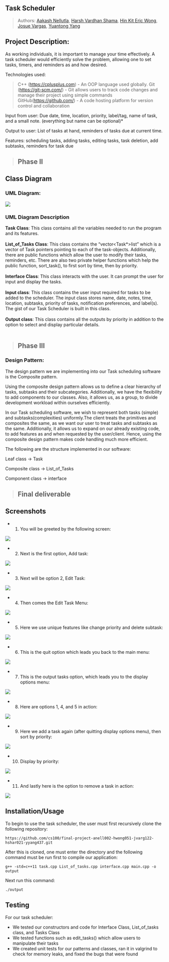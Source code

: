 ## Task Scheduler
 
 > Authors: [Aakash Nellutla](https://github.com/aakashn14), [Harsh Vardhan Shama](https://github.com/harshvardhan-sharma1), [Hin Kit Eric Wong](https://github.com/erichkw528), [Josue Vargas](https://github.com/jvarg122), [Yuantong Yang](https://github.com/yyang18)
  

## Project Description:
As working individuals, it is important to manage your time effectively. A task scheduler would efficiently solve the problem, allowing one to set tasks, timers, and reminders as and how desired.


Technologies used: 
> C++ (https://cplusplus.com) - An OOP language used globally. 
> Git (https://git-scm.com/) -  Git allows users to track code changes and manage their project using simple commands
> GitHub(https://github.com/) -  A code hosting platform for version control and collaboration


Input from user: Due date, time, location, priority, label/tag, name of task, and a small note. (everything but name can be optional)*

Output to user: List of tasks at hand, reminders of tasks due at current time.

Features: scheduling tasks, adding tasks, editing tasks, task deletion, add subtasks, reminders for task due

 > ## Phase II

## Class Diagram
 <h3>UML Diagram:</h3> 
 <img src= "https://i.imgur.com/EmTjZRd.png">
 <h3>UML Diagram Description</h3>
 
<b>Task Class</b>: This class contains all the variables needed to run the program and its features.<br><br>
<b>List_of_Tasks Class</b>: This class contains the “vector<Task*>list” which is a vector of Task pointers pointing to each of the task-objects. Additionally, there are public functions which allow the user to modify their tasks, reminders, etc. There are also two private helper functions which help the public function, sort_task(), to first sort by time, then by priority.<br><br>
<b>Interface Class</b>: This class interacts with the user. It can prompt the user for input and display the tasks.<br><br>
<b>Input class</b>: This class contains the user input required for tasks to be added to the scheduler. The input class stores name, date, notes, time, location, subtasks, priority of tasks, notification preferences, and label(s). The gist of our Task Scheduler is built in this class.<br><br>
<b>Output class</b>: This class contains all the outputs by priority in addition to the option to select and display particular details.<br><br>
 
 > ## Phase III
 <h3>Design Pattern:</h3> 

The design pattern we are implementing into our Task scheduling software is the Composite pattern.

Using the composite design pattern allows us to define a clear hierarchy of tasks, subtasks and their subcategories. Additionally, we have the flexibility to add components to our classes. Also, it allows us, as a group, to divide development workload within ourselves efficiently.  

In our Task scheduling software, we wish to represent both tasks (simple) and subtasks(complexities) uniformly.The client treats the primitives and composites the same, as we want our user to treat tasks and subtasks as the same. Additionally, it allows us to expand on our already existing code, to add features as and when requested by the user/client. Hence, using the composite design pattern makes code handling much more efficient. 

The following are the structure implemented in our software:

Leaf class → Task

Composite class → List_of_Tasks

Component class → interface

 > ## Final deliverable
 
 ## Screenshots
 
 * 1. You will be greeted by the following screen:
 <img src= "https://i.imgur.com/iUG2yK6.png">
 
 * 2. Next is the first option, Add task:
 <img src= "https://i.imgur.com/U4ZAJ3G.png">
 
 * 3. Next will be option 2, Edit Task:
 <img src= "https://i.imgur.com/6PwXUN0.png">
 
 * 4. Then comes the Edit Task Menu:
 <img src= "https://i.imgur.com/cJyOdqV.png">
 
 * 5. Here we use unique features like change priority and delete subtask:
 <img src= "https://i.imgur.com/J27OtFN.png">
 
 * 6. This is the quit option which leads you back to the main menu:
 <img src= "https://i.imgur.com/LqrIMPY.png">
 
 * 7. This is the output tasks option, which leads you to the display options menu:
 <img src= "https://i.imgur.com/FjLqdSy.png">
 
 * 8. Here are options 1, 4, and 5 in action:
 <img src= "https://i.imgur.com/XiPFnBX.png">
 
 * 9. Here we add a task again (after quitting display options menu), then sort by priority:
 <img src= "https://i.imgur.com/nb0ypWZ.png">
 
 * 10. Display by priority:
 <img src= "https://i.imgur.com/0xTeaYl.png">
 
 * 11. And lastly here is the option to remove a task in action:
 <img src= "https://i.imgur.com/uKfHinO.png">
 
 ## Installation/Usage
 
 To begin to use the task scheduler, the user must first recursively clone the following repository:
 
`https://github.com/cs100/final-project-anell002-hwong051-jvarg122-hshar021-yyang437.git`
 
 After this is cloned, one must enter the directory and the following command must be run first to compile our application:
 
 `g++ -std=c++11 task.cpp List_of_tasks.cpp interface.cpp main.cpp -o output`
 
 Next run this command:
 
 `./output`
 
 ## Testing
 For our task scheduler:
 * We tested our constructors and code for Interface Class, List_of_tasks class, and Tasks Class
 * We tested functions such as edit_tasks() which allow users to manipulate their tasks
 * We created unit tests for our patterns and classes, ran it in valgrind to check for memory leaks, and fixed the bugs that were found
 
